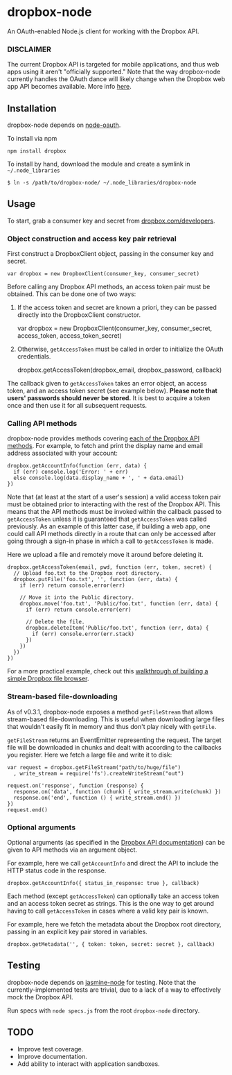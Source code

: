 # dropbox-node

An OAuth-enabled Node.js client for working with the Dropbox API.

### DISCLAIMER

The current Dropbox API is targeted for mobile applications, and thus web apps using it aren't "officially supported." Note that the way dropbox-node currently handles the OAuth dance will likely change when the Dropbox web app API becomes available. More info [here](https://www.dropbox.com/developers/web_docs).

## Installation

dropbox-node depends on [node-oauth](http://github.com/ciaranj/node-oauth).

To install via npm

    npm install dropbox

To install by hand, download the module and create a symlink in `~/.node_libraries`

    $ ln -s /path/to/dropbox-node/ ~/.node_libraries/dropbox-node

## Usage

To start, grab a consumer key and secret from [dropbox.com/developers](https://dropbox.com/developers).

### Object construction and access key pair retrieval
First construct a DropboxClient object, passing in the consumer key and secret.

    var dropbox = new DropboxClient(consumer_key, consumer_secret)

Before calling any Dropbox API methods, an access token pair must be obtained. This can be done one of two ways:

  1. If the access token and secret are known a priori, they can be passed directly into the DropboxClient constructor.

        var dropbox = new DropboxClient(consumer_key, consumer_secret,
                                        access_token, access_token_secret)

  2. Otherwise, `getAccessToken` must be called in order to initialize the OAuth credentials.

        dropbox.getAccessToken(dropbox_email, dropbox_password, callback)

The callback given to `getAccessToken` takes an error object, an access token, and an access token secret (see example below). **Please note that users' passwords should never be stored.** It is best to acquire a token once and then use it for all subsequent requests.

### Calling API methods

dropbox-node provides methods covering [each of the Dropbox API methods](https://www.dropbox.com/developers/docs). For example, to fetch and print the display name and email address associated with your account:

    dropbox.getAccountInfo(function (err, data) {
      if (err) console.log('Error: ' + err)
      else console.log(data.display_name + ', ' + data.email)
    })

Note that (at least at the start of a user's session) a valid access token pair must be obtained prior to interacting with the rest of the Dropbox API. This means that the API methods must be invoked within the callback passed to `getAccessToken` unless it is guaranteed that `getAccessToken` was called previously. As an example of this latter case, if building a web app, one could call API methods directly in a route that can only be accessed after going through a sign-in phase in which a call to `getAccessToken` is made.

Here we upload a file and remotely move it around before deleting it.

    dropbox.getAccessToken(email, pwd, function (err, token, secret) {
      // Upload foo.txt to the Dropbox root directory.
      dropbox.putFile('foo.txt', '', function (err, data) {
        if (err) return console.error(err)

        // Move it into the Public directory.
        dropbox.move('foo.txt', 'Public/foo.txt', function (err, data) {
          if (err) return console.error(err)

          // Delete the file.
          dropbox.deleteItem('Public/foo.txt', function (err, data) {
            if (err) console.error(err.stack)
          })
        })
      })
    })

For a more practical example, check out this [walkthrough of building a simple Dropbox file browser](http://evanmeagher.net/2010/10/dropbox-file-browser).

### Stream-based file-downloading

As of v0.3.1, dropbox-node exposes a method `getFileStream` that allows stream-based file-downloading. This is useful when downloading large files that wouldn't easily fit in memory and thus don't play nicely with `getFile`.

`getFileStream` returns an EventEmitter representing the request. The target file will be downloaded in chunks and dealt with according to the callbacks you register. Here we fetch a large file and write it to disk:

    var request = dropbox.getFileStream("path/to/huge/file")
      , write_stream = require('fs').createWriteStream("out")

    request.on('response', function (response) {
      response.on('data', function (chunk) { write_stream.write(chunk) })
      response.on('end', function () { write_stream.end() })
    })
    request.end()

### Optional arguments

Optional arguments (as specified in the [Dropbox API documentation](https://www.dropbox.com/developers/docs)) can be given to API methods via an argument object.

For example, here we call `getAccountInfo` and direct the API to include the HTTP status code in the response.

    dropbox.getAccountInfo({ status_in_response: true }, callback)

Each method (except `getAccessToken`) can optionally take an access token and an access token secret as strings. This is the one way to get around having to call `getAccessToken` in cases where a valid key pair is known.

For example, here we fetch the metadata about the Dropbox root directory, passing in an explicit key pair stored in variables.

    dropbox.getMetadata('', { token: token, secret: secret }, callback)

## Testing

dropbox-node depends on [jasmine-node](http://github.com/mhevery/jasmine-node) for testing. Note that the currently-implemented tests are trivial, due to a lack of a way to effectively mock the Dropbox API.

Run specs with `node specs.js` from the root `dropbox-node` directory.

## TODO
* Improve test coverage.
* Improve documentation.
* Add ability to interact with application sandboxes.
